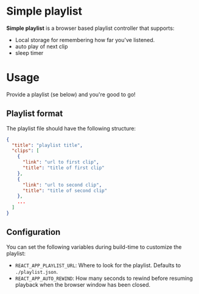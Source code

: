 # Simple playlist
**Simple playlist** is a browser based playlist controller that supports:
* Local storage for remembering how far you've listened.
* auto play of next clip
* sleep timer

# Usage
Provide a playlist (se below) and you're good to go!

## Playlist format
The playlist file should have the following structure:
```json
{
  "title": "playlist title",
  "clips": [
    {
      "link": "url to first clip",
      "title": "title of first clip"
    },
    {
      "link": "url to second clip",
      "title": "title of second clip"
    },
    ...
  ]
}
```

## Configuration
You can set the following variables during build-time to customize the playlist:
* `REACT_APP_PLAYLIST_URL`: Where to look for the playlist. Defaults to `./playlist.json`.
* `REACT_APP_AUTO_REWIND`: How many seconds to rewind before resuming playback when the browser window has been closed.